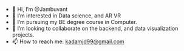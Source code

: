 - 👋 Hi, I’m @Jambuvant
- 👀 I’m interested in Data science, and AR VR
- 🌱 I’m pursuing my BE degree course in Computer.
- 💞️ I’m looking to collaborate on the backend, and data visualization projects.
- 📫 How to reach me: kadamjd99@gmail.com

<!---
Jambuvant/Jambuvant is a ✨ special ✨ repository because its `README.md` (this file) appears on your GitHub profile.
You can click the Preview link to take a look at your changes.
--->
